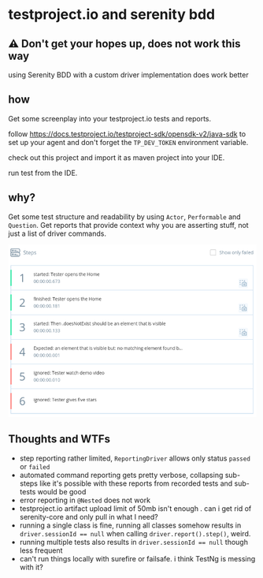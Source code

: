 
# testproject.io and serenity bdd

## ⚠️ Don't get your hopes up, does not work this way

using Serenity BDD with a custom driver implementation does work better

## how

Get some screenplay into your testproject.io tests and reports.

follow https://docs.testproject.io/testproject-sdk/opensdk-v2/java-sdk to set up your agent and don't forget the `TP_DEV_TOKEN` environment variable.

check out this project and import it as maven project into your IDE.

run test from the IDE.

## why?

Get some test structure and readability by using `Actor`, `Performable` and `Question`. Get reports that provide context why you are asserting stuff, not just a list of driver commands.

![Steps](steps.png)

## Thoughts and WTFs

* step reporting rather limited, `ReportingDriver` allows only status `passed` or `failed`
* automated command reporting gets pretty verbose, collapsing sub-steps like it's possible with these reports from recorded tests and sub-tests would be good
* error reporting in `@Nested` does not work
* testproject.io artifact upload limit of 50mb isn't enough . can i get rid of serenity-core and only pull in what I need?
* running a single class is fine, running all classes somehow results in `driver.sessionId == null` when calling `driver.report().step()`, weird.
* running multiple tests also results in `driver.sessionId == null` though less frequent 
* can't run things locally with surefire or failsafe. i think TestNg is messing with it?
